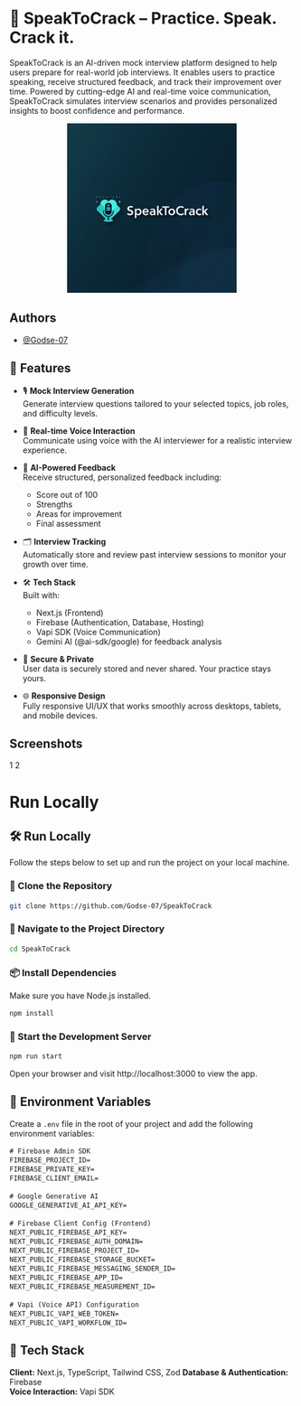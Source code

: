 
# 🧠 SpeakToCrack – Practice. Speak. Crack it.

SpeakToCrack is an AI-driven mock interview platform designed to help users prepare for real-world job interviews. It enables users to practice speaking, receive structured feedback, and track their improvement over time. Powered by cutting-edge AI and real-time voice communication, SpeakToCrack simulates interview scenarios and provides personalized insights to boost confidence and performance.



<p align="center">
  <img src="https://raw.githubusercontent.com/Godse-07/SpeakToCrack/refs/heads/master/public/SpeakToCrack.jpg" width="300" height="auto" />
</p>


## Authors

- [@Godse-07](https://github.com/Godse-07)

## 🚀 Features

- 🎙️ **Mock Interview Generation**  
  Generate interview questions tailored to your selected topics, job roles, and difficulty levels.

- 💬 **Real-time Voice Interaction**  
  Communicate using voice with the AI interviewer for a realistic interview experience.

- 🧠 **AI-Powered Feedback**  
  Receive structured, personalized feedback including:
  - Score out of 100
  - Strengths
  - Areas for improvement
  - Final assessment

- 🗂️ **Interview Tracking**  
  Automatically store and review past interview sessions to monitor your growth over time.

- 🛠️ **Tech Stack**  
  Built with:
  - Next.js (Frontend)
  - Firebase (Authentication, Database, Hosting)
  - Vapi SDK (Voice Communication)
  - Gemini AI (@ai-sdk/google) for feedback analysis

- 🔐 **Secure & Private**  
  User data is securely stored and never shared. Your practice stays yours.

- 🌐 **Responsive Design**  
  Fully responsive UI/UX that works smoothly across desktops, tablets, and mobile devices.

## Screenshots

1
2
# Run Locally

## 🛠️ Run Locally

Follow the steps below to set up and run the project on your local machine.

### 🔁 Clone the Repository
```bash
git clone https://github.com/Godse-07/SpeakToCrack
```

### 📂 Navigate to the Project Directory
```bash
cd SpeakToCrack
```

### 📦 Install Dependencies
Make sure you have Node.js installed.
```bash
npm install
```

### 🚀 Start the Development Server
```bash
npm run start
```

Open your browser and visit http://localhost:3000 to view the app.



## 🔐 Environment Variables

Create a `.env` file in the root of your project and add the following environment variables:

```env
# Firebase Admin SDK
FIREBASE_PROJECT_ID=
FIREBASE_PRIVATE_KEY=
FIREBASE_CLIENT_EMAIL=

# Google Generative AI
GOOGLE_GENERATIVE_AI_API_KEY=

# Firebase Client Config (Frontend)
NEXT_PUBLIC_FIREBASE_API_KEY=
NEXT_PUBLIC_FIREBASE_AUTH_DOMAIN=
NEXT_PUBLIC_FIREBASE_PROJECT_ID=
NEXT_PUBLIC_FIREBASE_STORAGE_BUCKET=
NEXT_PUBLIC_FIREBASE_MESSAGING_SENDER_ID=
NEXT_PUBLIC_FIREBASE_APP_ID=
NEXT_PUBLIC_FIREBASE_MEASUREMENT_ID=

# Vapi (Voice API) Configuration
NEXT_PUBLIC_VAPI_WEB_TOKEN=
NEXT_PUBLIC_VAPI_WORKFLOW_ID=

```
## 🧰 Tech Stack

**Client:** Next.js, TypeScript, Tailwind CSS, Zod
**Database & Authentication:** Firebase  
**Voice Interaction:** Vapi SDK
